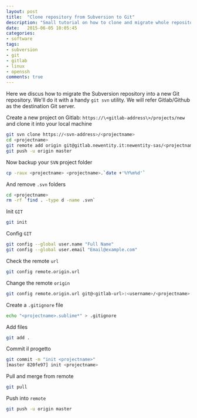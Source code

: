 ```yaml
---
layout: post
title:  "Clone repository from Subversion to Git"
description: "Small tutorial on how to clone and migrate whole repository with history from Subversion to Git"
date:   2015-06-05 10:05:45
categories:
- software
tags:
- subversion
- git
- gitlab
- linux
- openssh
comments: true
---
```


Here we discus how to migrate the Subversion repository into a new Git repository. 
We'll do it with a handy `git svn` utility. We will refer Gitlab/Github as the destination Git server.

Create a new project on Gitlab: `https://\<gitlab-address\>/projects/new` and clone it into your local machine

```bash
git svn clone https://<svn-address>/<projectname>
cd <projectname>
git remote add origin git@gitlab.newentity.it:newentity-sas/<projectname>.git
git push -u origin master
```

Now backup your `SVN` project folder 


```bash
cp -raux <projectname> <projectname>.`date +'%Y%m%d'`
```

And remove `.svn` folders

```bash
cd <projectname>
rm -rf `find . -type d -name .svn`
```

Init `GIT`

```bash
git init
```

Config `GIT`

```bash
git config --global user.name "Full Name"
git config --global user.email "Email@example.com"
```

Check the remote `url`

```bash
git config remote.origin.url
```

Change the remote `origin`

```bash
git config remote.origin.url git@<gitlab-url>:<username>/<projectname>.git
```

Create a `.gitignore` file

```bash
echo "<projectname>.sublime*" > .gitignore
```

Add files

```bash
git add .
```

Commit il progetto

```bash
git commit -m "init <projectname>"
[master 820fe97] init <projectname>
```

Pull and merge from remote

```bash
git pull
```

Push into `remote`

```bash
git push -u origin master
```
